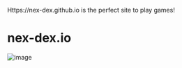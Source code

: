 Https://nex-dex.github.io is the perfect site to play games!

# nex-dex.io
![image](https://github.com/user-attachments/assets/7e9a0a24-706b-47cc-af15-2131411e0bfa)
